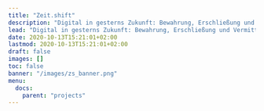 ```yaml
---
title: "Zeit.shift"
description: "Digital in gesterns Zukunft: Bewahrung, Erschließung und Vermittlung des kulturellen Texterbes Gesamttirols"
lead: "Digital in gesterns Zukunft: Bewahrung, Erschließung und Vermittlung des kulturellen Texterbes Gesamttirols"
date: 2020-10-13T15:21:01+02:00
lastmod: 2020-10-13T15:21:01+02:00
draft: false
images: []
toc: false
banner: "/images/zs_banner.png"
menu:
  docs:
    parent: "projects"
---
```

